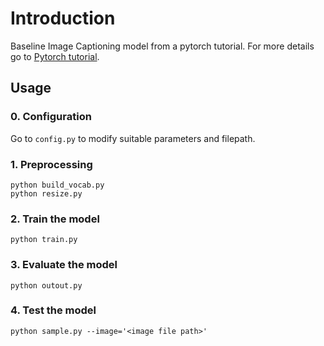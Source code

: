 # Introduction
Baseline Image Captioning model from a pytorch tutorial. For more details go to [Pytorch tutorial](https://github.com/yunjey/pytorch-tutorial/tree/master/tutorials/03-advanced/image_captioning).  

## Usage

### 0. Configuration
Go to ``config.py`` to modify suitable parameters and filepath.

### 1. Preprocessing
```
python build_vocab.py   
python resize.py
```

### 2. Train the model
``` 
python train.py 
```

### 3. Evaluate the model
``` 
python outout.py
```

### 4. Test the model
``` 
python sample.py --image='<image file path>'
```
